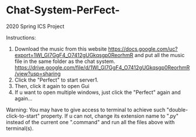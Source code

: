 # Chat-System-PerFect-
2020 Spring ICS Project


Instructions:
1. Download the music from this website https://docs.google.com/uc?export=1Wl_GI7GgF4_O7412gUGkqsgp0ReorhmR and put all the music file in the same folder as the chat system.
https://drive.google.com/file/d/1Wl_GI7GgF4_O7412gUGkqsgp0ReorhmR/view?usp=sharing
2. Click the "Perfect" to start server1. 
3. Then, click it again to open Gui
4. If u want to open multiple windows, just click the "Perfect" again and again...

Warning:
You may have to give access to terminal to achieve such "double-click-to-start" property. If u can not, change its extension name to ".py" instead of the current one ".command" and run all the files above with terminal(s).


